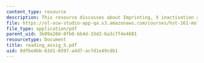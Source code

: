```yaml
---
content_type: resource
description: This resource discusses about Imprinting, X inactivation and Epigenetics.
file: https://ol-ocw-studio-app-qa.s3.amazonaws.com/courses/hst-161-molecular-biology-and-genetics-in-modern-medicine-fall-2007/0dfbe4bb63d10597a4d7acfd1e49cdb1_reading_assig_5.pdf
file_type: application/pdf
parent_uid: 3b09a20d-8fb0-bb4d-33d2-6a3c7f4e4601
resourcetype: Document
title: reading_assig_5.pdf
uid: 0dfbe4bb-63d1-0597-a4d7-acfd1e49cdb1
---
```

